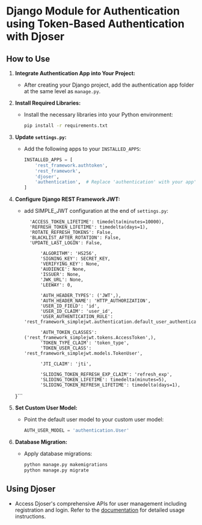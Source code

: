 # Django Module for Authentication using Token-Based Authentication with Djoser

## How to Use

1.  **Integrate Authentication App into Your Project:**

    - After creating your Django project, add the authentication app folder at the same level as `manage.py`.

2.  **Install Required Libraries:**

    - Install the necessary libraries into your Python environment:
      ```bash
      pip install -r requirements.txt
      ```

3.  **Update `settings.py`:**

    - Add the following apps to your `INSTALLED_APPS`:
      ```python
      INSTALLED_APPS = [
          'rest_framework.authtoken',
          'rest_framework',
          'djoser',
          'authentication',  # Replace 'authentication' with your app's name
      ]
      ```

4.  **Configure Django REST Framework JWT:**

    - add SIMPLE_JWT configuration at the end of `settings.py`:
      ```SIMPLE_JWT = {
        'ACCESS_TOKEN_LIFETIME': timedelta(minutes=10000),
        'REFRESH_TOKEN_LIFETIME': timedelta(days=1),
        'ROTATE_REFRESH_TOKENS': False,
        'BLACKLIST_AFTER_ROTATION': False,
        'UPDATE_LAST_LOGIN': False,

            'ALGORITHM': 'HS256',
            'SIGNING_KEY': SECRET_KEY,
            'VERIFYING_KEY': None,
            'AUDIENCE': None,
            'ISSUER': None,
            'JWK_URL': None,
            'LEEWAY': 0,

            'AUTH_HEADER_TYPES': ('JWT',),
            'AUTH_HEADER_NAME': 'HTTP_AUTHORIZATION',
            'USER_ID_FIELD': 'id',
            'USER_ID_CLAIM': 'user_id',
            'USER_AUTHENTICATION_RULE': 'rest_framework_simplejwt.authentication.default_user_authentication_rule',

            'AUTH_TOKEN_CLASSES': ('rest_framework_simplejwt.tokens.AccessToken',),
            'TOKEN_TYPE_CLAIM': 'token_type',
            'TOKEN_USER_CLASS': 'rest_framework_simplejwt.models.TokenUser',

            'JTI_CLAIM': 'jti',

            'SLIDING_TOKEN_REFRESH_EXP_CLAIM': 'refresh_exp',
            'SLIDING_TOKEN_LIFETIME': timedelta(minutes=5),
            'SLIDING_TOKEN_REFRESH_LIFETIME': timedelta(days=1),
        ```

    }```

5.  **Set Custom User Model:**

    - Point the default user model to your custom user model:
      ```python
      AUTH_USER_MODEL = 'authentication.User'
      ```

6.  **Database Migration:**
    - Apply database migrations:
      ```bash
      python manage.py makemigrations
      python manage.py migrate
      ```

## Using Djoser

- Access Djoser's comprehensive APIs for user management including registration and login. Refer to the [documentation](https://djoser.readthedocs.io/en/latest/getting_started.html) for detailed usage instructions.
